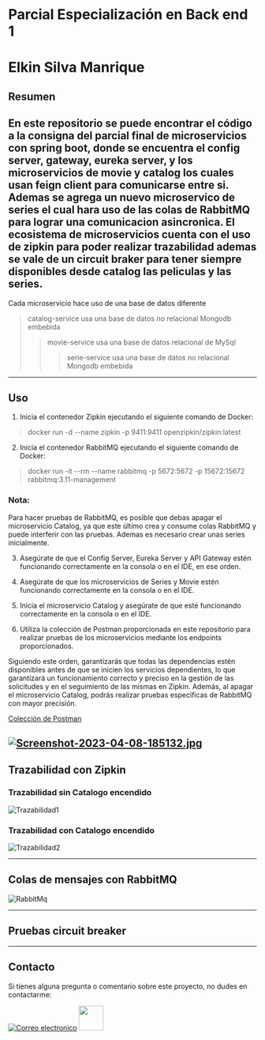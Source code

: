 # Parcial Especialización en Back end 1

# Elkin Silva Manrique

## Resumen

En este repositorio se puede encontrar el código a la consigna del parcial final de microservicios con spring boot, donde se
encuentra el
config server, gateway, eureka server, y los microservicios de movie y catalog los cuales usan feign client para
comunicarse entre si. Ademas se agrega un nuevo microservico de series el cual hara uso de las colas de RabbitMQ 
para lograr una comunicacion asincronica. El ecosistema de microservicios cuenta con el uso de zipkin
para poder realizar trazabilidad ademas se vale de un circuit braker para tener siempre disponibles desde catalog las
peliculas y las series.
---
Cada microservicio hace uso de una base de datos diferente

> catalog-service usa una base de datos no relacional Mongodb embebida 
> > movie-service usa una base de datos relacional de MySql
> > >serie-service usa una base de datos no relacional Mongodb embebida
---
## Uso

1. Inicia el contenedor Zipkin ejecutando el siguiente comando de Docker:

>docker run -d --name zipkin -p 9411:9411 openzipkin/zipkin:latest

2. Inicia el contenedor RabbitMQ ejecutando el siguiente comando de Docker:

>docker run -it --rm --name rabbitmq -p 5672:5672 -p 15672:15672 rabbitmq:3.11-management
 
### Nota: 
Para hacer pruebas de RabbitMQ, es posible que debas apagar el microservicio Catalog, ya que este último crea y consume colas RabbitMQ 
y puede interferir con las pruebas. Ademas es necesario crear unas series inicialmente.

3. Asegúrate de que el Config Server, Eureka Server y API Gateway estén funcionando 
correctamente en la consola o en el IDE, en ese orden.

4. Asegúrate de que los microservicios de Series y Movie estén 
funcionando correctamente en la consola o en el IDE.

5. Inicia el microservicio Catalog y asegúrate de que esté funcionando
correctamente en la consola o en el IDE.

6. Utiliza la colección de Postman proporcionada en este repositorio para realizar pruebas de 
los microservicios mediante los endpoints proporcionados.

Siguiendo este orden, garantizarás que todas las dependencias estén disponibles antes de que se inicien los servicios dependientes,
lo que garantizará un funcionamiento correcto y preciso en la gestión de las solicitudes y en el seguimiento de las mismas en Zipkin.
Además, al apagar el microservicio Catalog, podrás realizar pruebas específicas de RabbitMQ con mayor precisión.

[Colección de Postman](./Parcial-microservicios-elkin-silva-part-2.postman_collection.json)

[![Screenshot-2023-04-08-185132.jpg](https://i.postimg.cc/sXSjswdB/Screenshot-2023-04-08-185132.jpg)](https://postimg.cc/qhJVGc70)
---

## Trazabilidad con Zipkin
### Trazabilidad sin Catalogo encendido
![Trazabilidad1](https://user-images.githubusercontent.com/52393397/230747820-f974cb7c-6149-467f-8978-abc1bea1b13b.gif)
### Trazabilidad con Catalogo encendido
![Trazabilidad2](https://user-images.githubusercontent.com/52393397/230748373-f7540867-1b67-4ab3-b3be-9be0d1eb0e62.gif)

---

## Colas de mensajes con RabbitMQ
![RabbitMq](https://user-images.githubusercontent.com/52393397/230748183-fd64529e-2b64-46d4-8b01-9d317947a0b7.gif)

---

## Pruebas circuit breaker

---

## Contacto

Si tienes alguna pregunta o comentario sobre este proyecto, no dudes en contactarme:

[![Correo electronico](https://ssl.gstatic.com/ui/v1/icons/mail/rfr/logo_gmail_lockup_dark_1x_r5.png)](mailto:elkinsilvamanrique@gmail.com)
[<img src="https://cdn-icons-png.flaticon.com/512/174/174857.png" width="50" height="50">](https://www.linkedin.com/in/elkinssm/)

